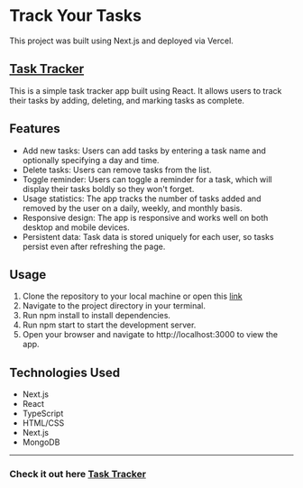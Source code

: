 # Track Your Tasks 

This project was built using Next.js and deployed via Vercel.

## [Task Tracker](https://sotonye0808.github.io/task-tracker-app)

This is a simple task tracker app built using React. It allows users to track their tasks by adding, deleting, and marking tasks as complete.

## Features
- Add new tasks: Users can add tasks by entering a task name and optionally specifying a day and time.
- Delete tasks: Users can remove tasks from the list.
- Toggle reminder: Users can toggle a reminder for a task, which will display their tasks boldly so they won't forget.
- Usage statistics: The app tracks the number of tasks added and removed by the user on a daily, weekly, and monthly basis.
- Responsive design: The app is responsive and works well on both desktop and mobile devices.
- Persistent data: Task data is stored uniquely for each user, so tasks persist even after refreshing the page.

## Usage
1. Clone the repository to your local machine or open this [link](https://sotonye0808.github.io/task-tracker-app)
1. Navigate to the project directory in your terminal.
1. Run npm install to install dependencies.
1. Run npm start to start the development server.
1. Open your browser and navigate to http://localhost:3000 to view the app.

## Technologies Used
* Next.js
* React
* TypeScript
* HTML/CSS
* Next.js
* MongoDB

---

### Check it out here [Task Tracker](https://sotonye0808.github.io/task-tracker-app)

